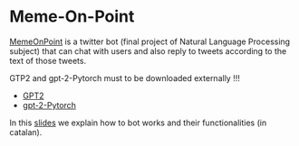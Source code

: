 # Meme-On-Point
<a href="https://twitter.com/MemeOnPoint">MemeOnPoint<a> is a twitter bot (final project of Natural Language Processing subject) that can chat with users and also reply to tweets according to the text of those tweets.
  
GTP2 and gpt-2-Pytorch must to be downloaded externally !!!

<ul>
  <li><a href="https://github.com/openai/gpt-2">GPT2</a></li>
  <li><a href ="https://github.com/graykode/gpt-2-Pytorch">gpt-2-Pytorch</a></li>
</ul>

In this <a href="https://docs.google.com/presentation/d/15xPMY6AHkiMvZ98to44gk7TOOcEmeVmGvK_MmjsXpKU/edit?usp=sharing">slides</a> we explain how to bot works and their functionalities (in catalan).


